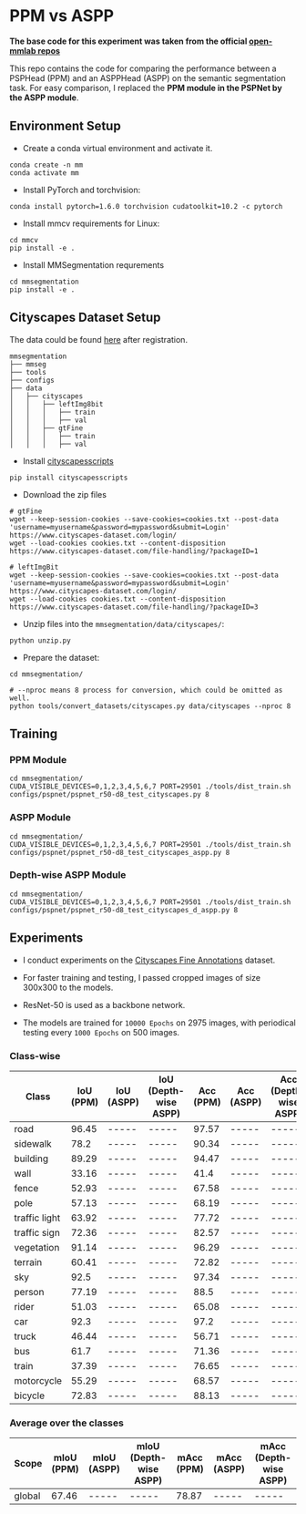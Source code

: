 # PPM vs ASPP

**The base code for this experiment was taken from the official [open-mmlab repos](https://github.com/open-mmlab)**

This repo contains the code for comparing the performance between a PSPHead (PPM) and an ASPPHead (ASPP) on the semantic segmentation task. For easy comparison, I replaced the **PPM module in the PSPNet by the ASPP module**.

## Environment Setup

- Create a conda virtual environment and activate it.

```
conda create -n mm
conda activate mm
```

- Install PyTorch and torchvision:
```
conda install pytorch=1.6.0 torchvision cudatoolkit=10.2 -c pytorch
```

- Install mmcv requirements for Linux:

```
cd mmcv
pip install -e .
```

- Install MMSegmentation requrements

```
cd mmsegmentation
pip install -e .
```

## Cityscapes Dataset Setup

The data could be found [here](https://www.cityscapes-dataset.com/downloads/) after registration.

```
mmsegmentation
├── mmseg
├── tools
├── configs
├── data
│   ├── cityscapes
│   │   ├── leftImg8bit
│   │   │   ├── train
│   │   │   ├── val
│   │   ├── gtFine
│   │   │   ├── train
│   │   │   ├── val
```

- Install [cityscapesscripts](https://github.com/mcordts/cityscapesScripts)

```
pip install cityscapesscripts
```

- Download the zip files

```
# gtFine
wget --keep-session-cookies --save-cookies=cookies.txt --post-data 'username=myusername&password=mypassword&submit=Login' https://www.cityscapes-dataset.com/login/
wget --load-cookies cookies.txt --content-disposition https://www.cityscapes-dataset.com/file-handling/?packageID=1
```

```
# leftImgBit
wget --keep-session-cookies --save-cookies=cookies.txt --post-data 'username=myusername&password=mypassword&submit=Login' https://www.cityscapes-dataset.com/login/
wget --load-cookies cookies.txt --content-disposition https://www.cityscapes-dataset.com/file-handling/?packageID=3
```

- Unzip files into the `mmsegmentation/data/cityscapes/`:

```
python unzip.py
```

- Prepare the dataset:

```
cd mmsegmentation/

# --nproc means 8 process for conversion, which could be omitted as well.
python tools/convert_datasets/cityscapes.py data/cityscapes --nproc 8 
```

## Training

### PPM Module

```
cd mmsegmentation/
CUDA_VISIBLE_DEVICES=0,1,2,3,4,5,6,7 PORT=29501 ./tools/dist_train.sh configs/pspnet/pspnet_r50-d8_test_cityscapes.py 8
```

### ASPP Module

```
cd mmsegmentation/
CUDA_VISIBLE_DEVICES=0,1,2,3,4,5,6,7 PORT=29501 ./tools/dist_train.sh configs/pspnet/pspnet_r50-d8_test_cityscapes_aspp.py 8
```

### Depth-wise ASPP Module

```
cd mmsegmentation/
CUDA_VISIBLE_DEVICES=0,1,2,3,4,5,6,7 PORT=29501 ./tools/dist_train.sh configs/pspnet/pspnet_r50-d8_test_cityscapes_d_aspp.py 8
```

## Experiments

- I conduct experiments on the [Cityscapes Fine Annotations](https://www.cityscapes-dataset.com/examples/#fine-annotations) dataset.

- For faster training and testing, I passed cropped images of size 300x300 to the models.

- ResNet-50 is used as a backbone network.

- The models are trained for `10000 Epochs` on 2975 images, with periodical testing every `1000 Epochs` on 500 images.

### Class-wise

| Class         | IoU (PPM)  | IoU (ASPP)  | IoU (Depth-wise ASPP)  | Acc (PPM)   | Acc (ASPP)  | Acc (Depth-wise ASPP)  |
----------------|------------|-------------|------------------------|-------------|-------------|------------------------|
| road          | 96.45      | -----       | -----                  | 97.57       | -----       | -----                  |
| sidewalk      | 78.2       | -----       | -----                  | 90.34       | -----       | -----                  |
| building      | 89.29      | -----       | -----                  | 94.47       | -----       | -----                  |
| wall          | 33.16      | -----       | -----                  | 41.4        | -----       | -----                  |
| fence         | 52.93      | -----       | -----                  | 67.58       | -----       | -----                  |
| pole          | 57.13      | -----       | -----                  | 68.19       | -----       | -----                  |
| traffic light | 63.92      | -----       | -----                  | 77.72       | -----       | -----                  |
| traffic sign  | 72.36      | -----       | -----                  | 82.57       | -----       | -----                  |
| vegetation    | 91.14      | -----       | -----                  | 96.29       | -----       | -----                  |
| terrain       | 60.41      | -----       | -----                  | 72.82       | -----       | -----                  |
| sky           | 92.5       | -----       | -----                  | 97.34       | -----       | -----                  |
| person        | 77.19      | -----       | -----                  | 88.5        | -----       | -----                  |
| rider         | 51.03      | -----       | -----                  | 65.08       | -----       | -----                  |
| car           | 92.3       | -----       | -----                  | 97.2        | -----       | -----                  |
| truck         | 46.44      | -----       | -----                  | 56.71       | -----       | -----                  |
| bus           | 61.7       | -----       | -----                  | 71.36       | -----       | -----                  |
| train         | 37.39      | -----       | -----                  | 76.65       | -----       | -----                  |
| motorcycle    | 55.29      | -----       | -----                  | 68.57       | -----       | -----                  |
| bicycle       | 72.83      | -----       | -----                  | 88.13       | -----       | -----                  |

### Average over the classes

| Scope  | mIoU (PPM)  | mIoU (ASPP) | mIoU (Depth-wise ASPP)| mAcc (PPM) | mAcc (ASPP)| mAcc (Depth-wise ASPP)|
|--------|-------------|-------------|-----------------------|------------|------------|-----------------------|
| global | 67.46       | -----       | -----                 | 78.87      | -----      | -----                 |

